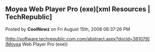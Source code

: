 ## Moyea Web Player Pro (exe)[xml Resources | TechRepublic]
Posted by **CoolNewz** on Fri August 15th, 2008 06:37:26 PM

[http://software.techrepublic.com.com/abstract.aspx?docid=381079](Moyea Web Player Pro (exe))
